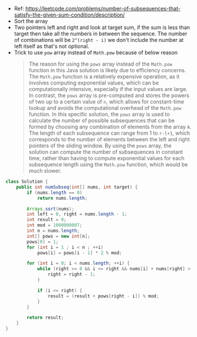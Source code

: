 - Ref: https://leetcode.com/problems/number-of-subsequences-that-satisfy-the-given-sum-condition/description/
- Sort the array
- Two pointers left and right and look at target sum, if the sum is less than target then take all the numbers in between the sequence. The number of combinations will be `2^(right - i)` we don't include the number at left itself as that's not optional.
- Trick to use `pow` array instead of `Math.pow` because of below reason
  > The reason for using the `pows` array instead of the `Math.pow` function in this Java solution is likely due to efficiency concerns. The `Math.pow` function is a relatively expensive operation, as it involves computing exponential values, which can be computationally intensive, especially if the input values are large. In contrast, the `pows` array is pre-computed and stores the powers of two up to a certain value of `n`, which allows for constant-time lookup and avoids the computational overhead of the `Math.pow` function. In this specific solution, the `pows` array is used to calculate the number of possible subsequences that can be formed by choosing any combination of elements from the array `A`. The length of each subsequence can range from 1 to `r-l+1`, which corresponds to the number of elements between the left and right pointers of the sliding window. By using the `pows` array, the solution can compute the number of subsequences in constant time, rather than having to compute exponential values for each subsequence length using the `Math.pow` function, which would be much slower.

```java
class Solution {
    public int numSubseq(int[] nums, int target) {
        if (nums.length == 0)
            return nums.length;

        Arrays.sort(nums);
        int left = 0, right = nums.length - 1;
        int result = 0;
        int mod = 1000000007;
        int n = nums.length;
        int[] pows = new int[n];
        pows[0] = 1;
        for (int i = 1 ; i < n ; ++i)
            pows[i] = pows[i - 1] * 2 % mod;

        for (int i = 0; i < nums.length; ++i) {
            while (right >= 0 && i <= right && nums[i] + nums[right] > target) {
                right = right - 1;
            }

            if (i <= right) {
                result = (result + pows[right - i]) % mod;
            }
        }

        return result;
    }
}
```